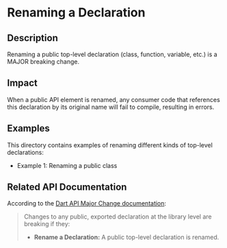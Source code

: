 # Renaming a Declaration

## Description
Renaming a public top-level declaration (class, function, variable, etc.) is a MAJOR breaking change.

## Impact
When a public API element is renamed, any consumer code that references this declaration by its original name will fail to compile, resulting in errors.

## Examples
This directory contains examples of renaming different kinds of top-level declarations:
- Example 1: Renaming a public class

## Related API Documentation
According to the [Dart API Major Change documentation](../../api_major_change.md):
> Changes to any public, exported declaration at the library level are breaking if they:
> - **Rename a Declaration:** A public top-level declaration is renamed.
